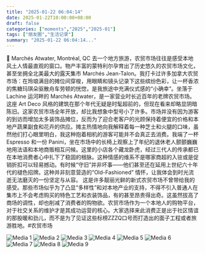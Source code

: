 ```yaml
---
title: "2025-01-22 06:04:14"
date: 2025-01-22T10:00:00+08:00
draft: false
categories: ["moments","2025","2025-01"]
tags: ["朋友圈","生活记录"]
summary: "2025-01-22 06:04:14..."
---
```


🏬 Marchés Atwater, Montréal, QC
​
​去一个地方旅游，农贸市场往往是感受本地风土人情最直观的窗口。物产丰富的蒙特利尔孕育出了历史悠久的农贸市场文化，甚至坐拥全北美最大的露天集市 Marchés Jean-Talon。我打卡过许多加拿大农贸市场：在玲琅满目的摊位间穿梭，用眼睛和镜头记录下这些缤纷色彩，让一杯香浓的焦糖玛琪朵驱散舟车劳顿的恍惚，是我旅途中充满仪式感的“小确幸”。
​
​坐落于 Lachine 运河畔的 Marchés Atwater，是一家营业时长近百年的老牌农贸市场。这座 Art Deco 风格的建筑在那个年代无疑是时髦超前的，但现在看来却略显阴暗陈旧。这家农贸市场全年开放，却比我想象中型号小了许多。市场并没有因为游客的到访而增加太多装饰品摊位，反而为了迎合老客户的光顾保持着便宜的价格和本地产蔬果副食和花卉的供应。摊主热情地向我解释着每一种芝士和火腿的口味，虽然他们打心眼里明白，我这种抱着相机的游客可能并不会真正去消费。
​
我端了一杯​ Espresso 和一份 Panini，坐在市场中的长椅上观察上了年纪的退休老人颤颤巍巍地用法语和本地商贩相互问候。这里的小店各个藏龙卧虎，经过三代人的传承都已在本地消费者心中扎下了稳固的根脉。这种情感的维系不是哪家商超的入驻或是促销折扣可以轻易撼动。有时候“守旧”并非坏事——他们甚至还在延用上世纪六十年代的褪色招牌。这种并非刻意营造的“Old-Fashioned” 情怀，让我体会到时光流逝无法磨灭的一份坚定与从容。
​
​这是许多靓丽光鲜的新式农贸市场不曾带给我的感受。那些市场似乎为了凸显“多样性”和对本地产业的支持，不得不引入普通人在集市上不会考虑购买的特色工艺和衣装饰品，有的甚至昂贵得出奇。这虽然拔高了商场的调性，却也削减了消费者的购物欲。农贸市场作为一个本地人的购物平台，对于社交关系的维护才是其成功运营的核心。大家选择来此消费正是出于社区情谊的那股暖和劲儿，而不是为了见证这些标榜ZZZQ口号而打造出的面子工程或者旅游胜地。
​
​#农贸市场

![Media 1](/Moments/photos/2025-01-22/202501220604140.jpg)
![Media 2](/Moments/photos/2025-01-22/202501220604141.jpg)
![Media 3](/Moments/photos/2025-01-22/202501220604142.jpg)
![Media 4](/Moments/photos/2025-01-22/202501220604143.jpg)
![Media 5](/Moments/photos/2025-01-22/202501220604144.jpg)
![Media 6](/Moments/photos/2025-01-22/202501220604145.jpg)
![Media 7](/Moments/photos/2025-01-22/202501220604146.jpg)
![Media 8](/Moments/photos/2025-01-22/202501220604147.jpg)
![Media 9](/Moments/photos/2025-01-22/202501220604148.jpg)

